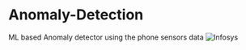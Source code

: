# Anomaly-Detection
ML based Anomaly detector using the phone sensors data 
![Infosys](https://github.com/user-attachments/assets/a62bd7ff-405e-41d2-8c89-aa59a3e94874)
